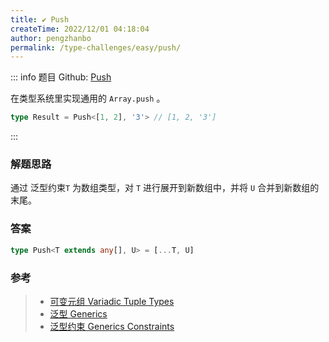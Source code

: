```yaml
---
title: ✔️ Push
createTime: 2022/12/01 04:18:04
author: pengzhanbo
permalink: /type-challenges/easy/push/
---
```


::: info 题目
Github: [Push](https://github.com/type-challenges/type-challenges/blob/main/questions/03057-easy-push/)

在类型系统里实现通用的 `Array.push` 。

```ts
type Result = Push<[1, 2], '3'> // [1, 2, '3']
```
:::

### 解题思路

通过 泛型约束`T` 为数组类型，对 `T` 进行展开到新数组中，并将 `U` 合并到新数组的末尾。

### 答案

```ts
type Push<T extends any[], U> = [...T, U]
```

### 参考

> - [可变元组 Variadic Tuple Types](https://www.typescriptlang.org/docs/handbook/release-notes/typescript-4-0.html#variadic-tuple-types)
> - [泛型 Generics](https://www.typescriptlang.org/docs/handbook/2/generics.html)
> - [泛型约束 Generics Constraints](https://www.typescriptlang.org/docs/handbook/2/generics.html#generic-constraints)
